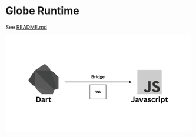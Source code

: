 # Globe Runtime

See [README.md](packages/globe_runtime/README.md)

![Globe Runtime](./building-the-bridge.png)
